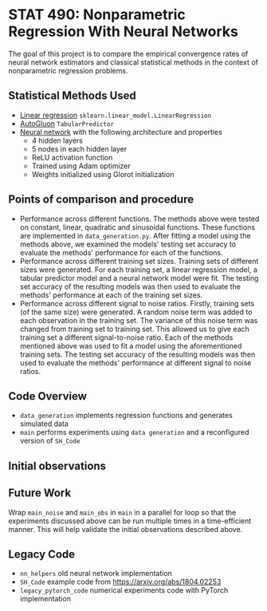 # STAT 490: Nonparametric Regression With Neural Networks

The goal of this project is to compare the empirical convergence rates of neural network estimators and classical statistical methods in the context of nonparametric regression problems.

## Statistical Methods Used

- [Linear regression](https://scikit-learn.org/stable/modules/generated/sklearn.linear_model.LinearRegression.html) `sklearn.linear_model.LinearRegression`
- [AutoGluon](https://auto.gluon.ai/stable/index.html) `TabularPredictor`
- [Neural network](https://arxiv.org/abs/1804.02253) with the following architecture and properties
  - 4 hidden layers
  - 5 nodes in each hidden layer
  - ReLU activation function
  - Trained using Adam optimizer
  - Weights initialized using Glorot initialization   

## Points of comparison and procedure

- Performance across different functions. The methods above were tested on constant, linear, quadratic and sinusoidal functions. These functions are implemented in `data_generation.py`. After fitting a model using the methods above, we examined the models' testing set accuracy to evaluate the methods' performance for each of the functions.
- Performance across different training set sizes. Training sets of different sizes were generated. For each training set, a linear regression model, a tabular predictor model and a neural network model were fit. The testing set accuracy of the resulting models was then used to evaluate the methods' performance at each of the training set sizes.
- Performance across different signal to noise ratios. Firstly, training sets (of the same size) were generated. A random noise term was added to each observation in the training set. The variance of this noise term was changed from training set to training set. This allowed us to give each training set a different signal-to-noise ratio. Each of the methods mentioned above was used to fit a model using the aforementioned training sets. The testing set accuracy of the resulting models was then used to evaluate the methods' performance at different signal to noise ratios.

## Code Overview

- `data_generation` implements regression functions and generates simulated data
- `main` performs experiments using `data generation` and a reconfigured version of `SH_Code`

## Initial observations

## Future Work
Wrap `main_noise` and `main_obs` in `main` in a parallel for loop so that the experiments discussed above can be run multiple times in a time-efficient manner. This will help validate the initial observations described above.

## Legacy Code
- `nn_helpers` old neural network implementation
- `SH_Code` example code from https://arxiv.org/abs/1804.02253
- `legacy_pytorch_code` numerical experiments code with PyTorch implementation

